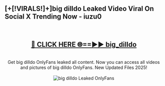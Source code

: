 <h2>[+[!VIRALS!]+]big dilldo Leaked Video Viral On Social X Trending Now - iuzu0</h2>
<br>
<div align="center">
<h2><a href="https://libra.edu.pl?big_dilldo" rel="nofollow">🔴 CLICK HERE 🌐==►► big_dilldo</a></h2>
<br>
Get big dilldo OnlyFans leaked all content. Now you can access all videos and pictures of big dilldo OnlyFans. New Updated Files 2025!
<br>
<br>
<a href="https://libra.edu.pl?big_dilldo" rel="nofollow" data-target="animated-image.originalLink"><img src="https://i.ibb.co.com/WyWwxjT/player-gif2.gif" alt="big dilldo Leaked OnlyFans" style="max-width: 100%; display: inline-block;" data-target="animated-image.originalImage"></a>
</div>
<br>